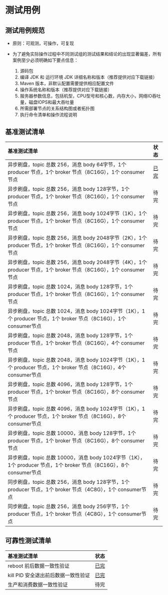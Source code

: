 # 测试用例

## 测试用例规范
* 原则：可观测，可操作，可复现

* 为了避免实际操作过程中不同测试组的测试结果和结论的出现显著偏差，所有案例至少必须明确如下要点信息：
  1. 源码包
  2. 编译 JDK 和 运行环境 JDK 详细名称和版本（推荐提供对应下载链接）
  3. Maven 版本，非默认配置需要提供相应配置文件
  4. 操作系统名称和版本（推荐提供对应下载链接）
  5. 服务器参数信息，包括机型，CPU型号和核心数，内存大小，网络IO吞吐量，磁盘IOPS和最大吞吐量
  6. 所需部署节点的关系结构图或者拓扑图
  7. 执行命令清单和操作流程说明


## 基准测试清单
| 基准测试清单                                                 | 状态                                                         |
| :----------------------------------------------------------- | :----------------------------------------------------------- |
| 异步刷盘，topic 总数 256，消息 body 64字节，1个 producer 节点，1个 broker 节点（8C16G），1个 consumer节点 | [已完](https://github.com/guochaosheng/FastMiniMQ/tree/master/docs/test/benchmark/testcase_async_topic_256_body_64_8c16gx1.md) |
| 异步刷盘，topic 总数 256，消息 body 128字节，1个 producer 节点，1个 broker 节点（8C16G），1个 consumer节点 | 待完                                                         |
| 异步刷盘，topic 总数 256，消息 body 1024字节（1K），1个 producer 节点，1个 broker 节点（8C16G），1个 consumer节点 | 待完                                                         |
| 异步刷盘，topic 总数 256，消息 body 2048字节（2K），1个 producer 节点，1个 broker 节点（8C16G），1个 consumer节点 | 待完                                                         |
| 异步刷盘，topic 总数 256，消息 body 2048字节（4K），1个 producer 节点，1个 broker 节点（8C16G），1个 consumer节点 | 待完                                                         |
| 异步刷盘，topic 总数 1024，消息 body 128字节，1个 producer 节点，1个 broker 节点（8C16G），1个 consumer节点 | 待完                                                         |
| 异步刷盘，topic 总数 1024，消息 body 1024字节（1K），1个 producer 节点，1个 broker 节点（8C16G），1个 consumer节点 | 待完                                                         |
| 异步刷盘，topic 总数 2048，消息 body 128字节，1个 producer 节点，1个 broker 节点（8C16G），4个 consumer节点 | 待完                                                         |
| 异步刷盘，topic 总数 2048，消息 body 1024字节（1K），1个 producer 节点，1个 broker 节点（8C16G），4个 consumer节点 | 待完                                                         |
| 异步刷盘，topic 总数 4096，消息 body 128字节，1个 producer 节点，1个 broker 节点（8C16G），8个 consumer节点 | 待完                                                         |
| 异步刷盘，topic 总数 4096，消息 body 1024字节（1K），1个 producer 节点，1个 broker 节点（8C16G），8个 consumer节点 | 待完                                                         |
| 异步刷盘，topic 总数 10000，消息 body 128字节，1个 producer 节点，1个 broker 节点（8C16G），8个 consumer节点 | 待完                                                         |
| 异步刷盘，topic 总数 10000，消息 body 1024字节（1K），1个 producer 节点，1个 broker 节点（8C16G），8个 consumer节点 | 待完                                                         |
| 同步刷盘，topic 总数 256，消息 body 128字节，1个 producer 节点，1个 broker 节点（4C8G），1个 consumer节点 | 待完                                                         |
| 同步刷盘，topic 总数 256，消息 body 256字节，1个 producer 节点，1个 broker 节点（4C8G），1个 consumer节点 | 待完                                                         |

## 可靠性测试清单
| 基准测试清单              | 状态                                                         |
| :------------------------ | :----------------------------------------------------------- |
| reboot 前后数据一致性验证 | [已完](https://github.com/guochaosheng/FastMiniMQ/tree/master/docs/test/reliability/testcase_reboot.md) |
| kill PID 安全退出前后数据一致性验证 | [已完](https://github.com/guochaosheng/FastMiniMQ/tree/master/docs/test/reliability/testcase_safe_exit.md) |
| 生产和消费数据一致性验证  | 待完                                                         |
